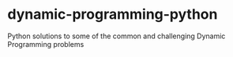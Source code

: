 # dynamic-programming-python
Python solutions to some of the common and challenging Dynamic Programming problems
